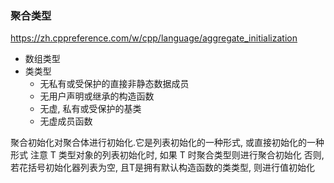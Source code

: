 ### 聚合类型

https://zh.cppreference.com/w/cpp/language/aggregate_initialization

* 数组类型
* 类类型
  * 无私有或受保护的直接非静态数据成员
  * 无用户声明或继承的构造函数
  * 无虚, 私有或受保护的基类
  * 无虚成员函数

聚合初始化对聚合体进行初始化.它是列表初始化的一种形式, 或直接初始化的一种形式
注意 T 类型对象的列表初始化时, 如果 T 时聚合类型则进行聚合初始化
否则, 若花括号初始化器列表为空, 且T是拥有默认构造函数的类类型, 则进行值初始化
